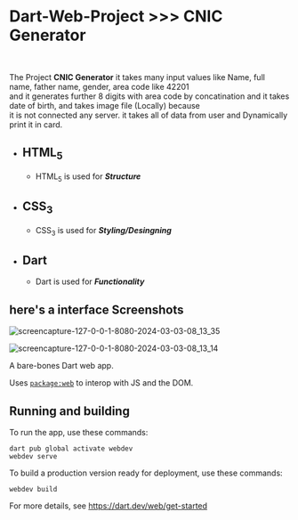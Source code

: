 <h1>Dart-Web-Project >>> CNIC Generator</h1>
<br />
<p>The Project <b>CNIC Generator</b> it takes many input values like Name, full name, father name, gender, area code like 42201 <br />
and it generates further 8 digits with area code by concatination and it takes date of birth, and takes image file (Locally) because <br />
it is not connected any server. it takes all of data from user and Dynamically print it in card.</p>
<ul>
  <li><h2>HTML<sub>5</sub></h2>
      <ul>
          <li>HTML<sub>5</sub> is used for <i><b>Structure</b></i></li>
      </ul>
  </li>
  <li><h2>CSS<sub>3</sub></h2>
      <ul>
          <li>CSS<sub>3</sub> is used for <i><b>Styling/Desingning</b></i></li>
      </ul>
  </li>
  <li><h2>Dart</h2>
      <ul>
          <li>Dart is used for <i><b>Functionality</b></i></li>
      </ul>
  </li>
</ul>

<h2>here's a interface Screenshots</h2>

![screencapture-127-0-0-1-8080-2024-03-03-08_13_35](https://github.com/tehamialishah/CNIC-Generator-Project-MAD1/assets/85039236/1296ca39-3680-48d2-9545-42532ddb436d)


![screencapture-127-0-0-1-8080-2024-03-03-08_13_14](https://github.com/tehamialishah/CNIC-Generator-Project-MAD1/assets/85039236/8603e3e8-6831-4c63-bc91-7fc46bc45557)




  

A bare-bones Dart web app.

Uses [`package:web`](https://pub.dev/packages/web)
to interop with JS and the DOM.

## Running and building

To run the app, use these commands:
```
dart pub global activate webdev
webdev serve
```

To build a production version ready for deployment, use these commands:
```
webdev build
```

For more details, see https://dart.dev/web/get-started
